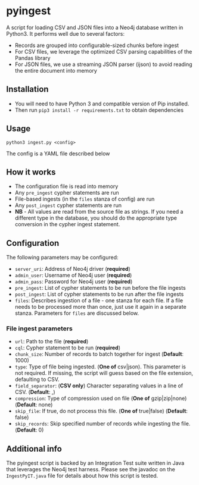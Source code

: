 # pyingest
A script for loading CSV and JSON files into a Neo4j database written in Python3.  It performs well due to several factors:
* Records are grouped into configurable-sized chunks before ingest
* For CSV files, we leverage the optimized CSV parsing capabilities of the Pandas library
* For JSON files, we use a streaming JSON parser (ijson) to avoid reading the entire document into memory

## Installation
* You will need to have Python 3 and compatible version of Pip installed.
* Then run `pip3 install -r requirements.txt` to obtain dependencies

## Usage
`python3 ingest.py <config>`

The config is a YAML file described below

## How it works
* The configuration file is read into memory
* Any `pre_ingest` cypher statements are run
* File-based ingests (in the `files` stanza of config) are run 
* Any `post_ingest` cypher statements are run
* **NB** - All values are read from the source file as strings.  If you need a different type in the database, you should do the appropriate type conversion in the cypher ingest statement.  

## Configuration 
The following parameters may be configured:
* `server_uri`: Address of Neo4j driver (**required**)
* `admin_user`: Username of Neo4j user (**required**)
* `admin_pass`: Password for Neo4j user (**required**)
* `pre_ingest`: List of cypher statements to be run before the file ingests
* `post_ingest`: List of cypher statements to be run after the file ingests
* `files`: Describes ingestion of a file - one stanza for each file.  If a file needs to be processed more than once, just use it again in a separate stanza.  Parameters for `files` are discussed below.
### File ingest parameters
* `url`: Path to the file (**required**)
* `cql`: Cypher statement to be run (**required**)
* `chunk_size`: Number of records to batch together for ingest (**Default**: 1000)
* `type`: Type of file being ingested.  (**One of** csv|json).  This parameter is not required.  If missing, the script will guess based on the file extension, defaulting to CSV.
* `field_separator`: (**CSV only**) Character separating values in a line of CSV. (**Default**: ,)
* `compression`: Type of compression used on file (**One of** gzip|zip|none) (**Default**: none)
* `skip_file`: If true, do not process this file.  (**One of** true|false) (**Default**: false)
* `skip_records`: Skip specified number of records while ingesting the file.  (**Default**: 0)

## Additional info
The pyingest script is backed by an Integration Test suite written in Java that leverages the Neo4j test harness.  Please see the javadoc on the `IngestPyIT.java` file for details about how this script is tested.
